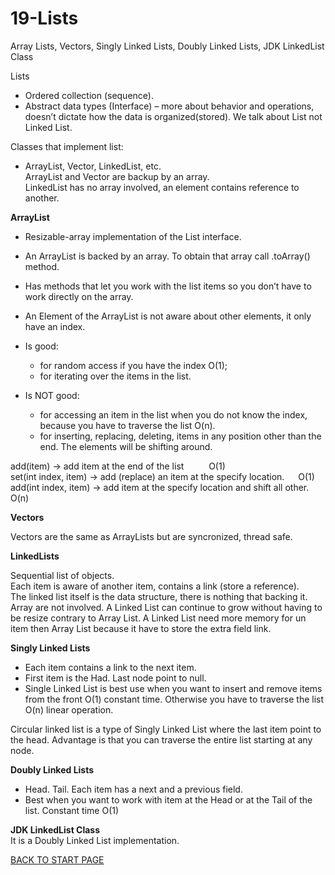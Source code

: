 # 19-Lists
Array Lists, Vectors, Singly Linked Lists, Doubly Linked Lists, JDK LinkedList Class

Lists   
-  Ordered collection (sequence).  
-  Abstract data types (Interface) – more about behavior and operations, doesn’t dictate how the data is organized(stored). We talk about List not Linked List.  

Classes that implement list: 
-  ArrayList, Vector,  LinkedList,  etc.   
ArrayList and Vector are backup by an array.  
LinkedList has no array involved, an element contains reference to another.
  
**ArrayList**
  -  Resizable-array implementation of the List interface.  
  -  An ArrayList is backed by an array. To obtain that array  call .toArray() method.  
  -  Has methods that let you work with the list items so you don’t have to work directly on the array.
  -  An Element of the ArrayList is not aware about other elements, it only have an index.  

  - Is good:   
    -  for random access if you have the index O(1);  
    -  for iterating over the items in the list.
  - Is NOT good:
    - for accessing an item in the list when you do not know the index, because you have to traverse the list O(n).  
    - for inserting, replacing, deleting,  items in any position other than the end. The elements will be shifting around.
    
add(item)  -> add item at the end of the list	&emsp; &emsp;   	O(1)  
set(int index, item) -> add (replace) an item at the specify location. &emsp;   	O(1)  
add(int index, item) -> add item at the specify location and shift all other. &emsp;    	O(n)  
  


**Vectors**  

Vectors are the same as ArrayLists but are syncronized, thread safe.  
 
 
**LinkedLists**  

Sequential list of objects.  
Each item is aware of another item, contains a link (store a reference).   
The linked list itself is the data structure, there is nothing that backing it. Array are not involved. 
A Linked List can continue to grow without having to be resize contrary to Array List.
A Linked List need more memory for un item then Array List because it have to store the extra field link.


**Singly Linked Lists**   

-  Each item contains a link to the next item.  
-  First item is the Had. Last node point to null.  
-  Single Linked List is best use when you want to insert and remove items from the front O(1) constant time. Otherwise you have to traverse the list O(n) linear operation.  

Circular linked list is a type of Singly Linked List where the last item point to the head. Advantage is that you can traverse the entire list starting at any node.  


**Doubly Linked Lists**  

-  Head. Tail. Each item has a next and a previous field.  
-  Best when you want to work with item at the Head or at the Tail of the list. Constant time O(1)  


**JDK LinkedList Class**  
It is a Doubly Linked List implementation.


  
  [BACK TO START PAGE](https://github.com/FlorescuAndrei/Start.git)
